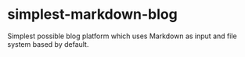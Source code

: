 simplest-markdown-blog
======================

Simplest possible blog platform which uses Markdown as input and file system based by default.
